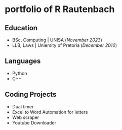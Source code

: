 # portfolio of R Rautenbach

## Education
- BSc, Computing | UNISA (_November 2023_)								       		
- LLB, Laws	| Uniersity of Pretoria (_December 2010_)	 			        		

## Languages
- Python
- C++

## Coding Projects
- Dual timer
- Excel to Word Automation for letters
- Web scraper
- Youtube Downloader
